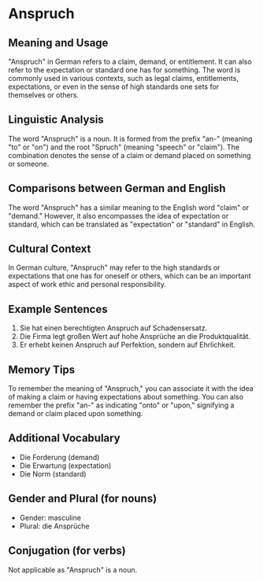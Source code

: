 # Anspruch
## Meaning and Usage
"Anspruch" in German refers to a claim, demand, or entitlement. It can also refer to the expectation or standard one has for something. The word is commonly used in various contexts, such as legal claims, entitlements, expectations, or even in the sense of high standards one sets for themselves or others.

## Linguistic Analysis
The word "Anspruch" is a noun. It is formed from the prefix "an-" (meaning "to" or "on") and the root "Spruch" (meaning "speech" or "claim"). The combination denotes the sense of a claim or demand placed on something or someone. 

## Comparisons between German and English
The word "Anspruch" has a similar meaning to the English word "claim" or "demand." However, it also encompasses the idea of expectation or standard, which can be translated as "expectation" or "standard" in English.

## Cultural Context
In German culture, "Anspruch" may refer to the high standards or expectations that one has for oneself or others, which can be an important aspect of work ethic and personal responsibility.

## Example Sentences
1. Sie hat einen berechtigten Anspruch auf Schadensersatz.
2. Die Firma legt großen Wert auf hohe Ansprüche an die Produktqualität.
3. Er erhebt keinen Anspruch auf Perfektion, sondern auf Ehrlichkeit.

## Memory Tips
To remember the meaning of "Anspruch," you can associate it with the idea of making a claim or having expectations about something. You can also remember the prefix "an-" as indicating "onto" or "upon," signifying a demand or claim placed upon something.

## Additional Vocabulary
- Die Forderung (demand)
- Die Erwartung (expectation)
- Die Norm (standard)

## Gender and Plural (for nouns)
- Gender: masculine
- Plural: die Ansprüche

## Conjugation (for verbs)
Not applicable as "Anspruch" is a noun.